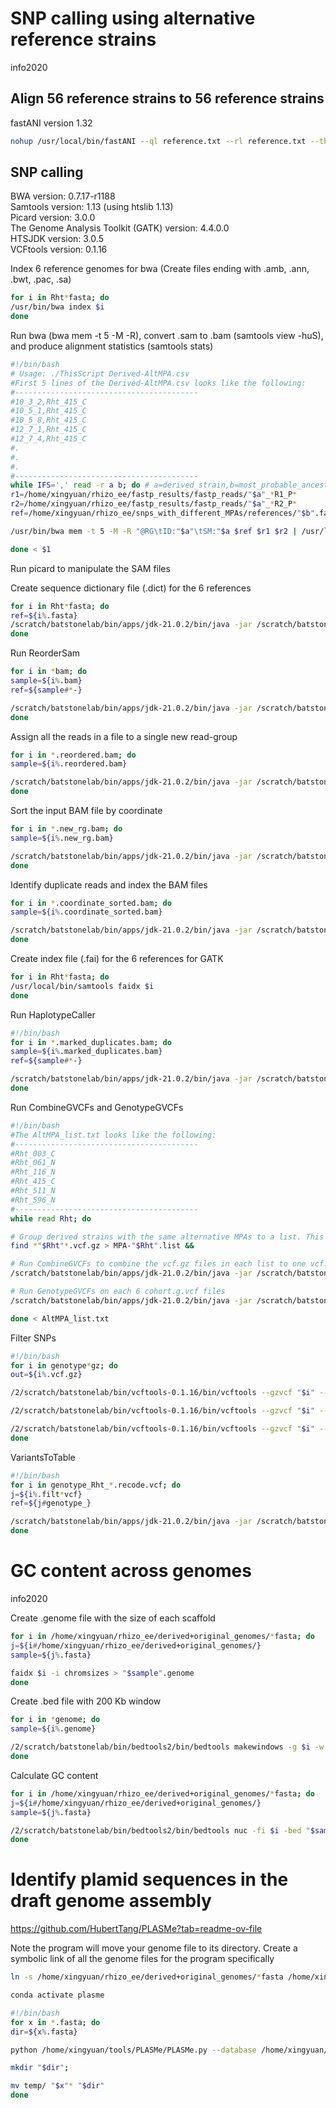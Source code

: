 # SNP calling using alternative reference strains

info2020

## Align 56 reference strains to 56 reference strains

fastANI version 1.32
```bash
nohup /usr/local/bin/fastANI --ql reference.txt --rl reference.txt --threads 5 --matrix -o ref_to_ref.txt &
```

## SNP calling
BWA version: 0.7.17-r1188 <br>
Samtools version: 1.13 (using htslib 1.13) <br>
Picard version: 3.0.0 <br>
The Genome Analysis Toolkit (GATK) version: 4.4.0.0 <br>
HTSJDK version: 3.0.5 <br>
VCFtools version: 0.1.16
 
Index 6 reference genomes for bwa (Create files ending with .amb, .ann, .bwt, .pac, .sa)
```bash
for i in Rht*fasta; do
/usr/bin/bwa index $i
done
```

Run bwa (bwa mem -t 5 -M -R), convert .sam to .bam (samtools view -huS), and produce alignment statistics (samtools stats)
```bash
#!/bin/bash
# Usage: ./ThisScript Derived-AltMPA.csv
#First 5 lines of the Derived-AltMPA.csv looks like the following:
#-----------------------------------------
#10_3_2,Rht_415_C
#10_5_1,Rht_415_C
#10_5_8,Rht_415_C
#12_7_1,Rht_415_C
#12_7_4,Rht_415_C
#.
#.
#.
#-----------------------------------------
while IFS=',' read -r a b; do # a=derived_strain,b=most_probable_ancestor
r1=/home/xingyuan/rhizo_ee/fastp_results/fastp_reads/"$a"_*R1_P*
r2=/home/xingyuan/rhizo_ee/fastp_results/fastp_reads/"$a"_*R2_P*
ref=/home/xingyuan/rhizo_ee/snps_with_different_MPAs/references/"$b".fasta

/usr/bin/bwa mem -t 5 -M -R "@RG\tID:"$a"\tSM:"$a $ref $r1 $r2 | /usr/local/bin/samtools view -huS -o $a-"$b".bam - 

done < $1
```

Run picard to manipulate the SAM files

Create sequence dictionary file (.dict) for the 6 references
```bash
for i in Rht*fasta; do
ref=${i%.fasta}
/scratch/batstonelab/bin/apps/jdk-21.0.2/bin/java -jar /scratch/batstonelab/bin/picard.jar CreateSequenceDictionary -R "$ref".fasta -O "$ref".dict
done
```

Run ReorderSam
```bash
for i in *bam; do
sample=${i%.bam}
ref=${sample#*-}

/scratch/batstonelab/bin/apps/jdk-21.0.2/bin/java -jar /scratch/batstonelab/bin/picard.jar ReorderSam -R /home/xingyuan/rhizo_ee/snps_with_different_MPAs/references/"$ref".fasta -I "$sample".bam -O "$sample".reordered.bam -SD /home/xingyuan/rhizo_ee/snps_with_different_MPAs/references/"$ref".dict
done
```

Assign all the reads in a file to a single new read-group
```bash
for i in *.reordered.bam; do
sample=${i%.reordered.bam}

/scratch/batstonelab/bin/apps/jdk-21.0.2/bin/java -jar /scratch/batstonelab/bin/picard.jar AddOrReplaceReadGroups -I "$sample".reordered.bam -O "$sample".new_rg.bam -ID "$sample" -LB rhizo_ee -PL Illumina -PU 1 -SM "$sample" 
done
```

Sort the input BAM file by coordinate
```bash
for i in *.new_rg.bam; do
sample=${i%.new_rg.bam}

/scratch/batstonelab/bin/apps/jdk-21.0.2/bin/java -jar /scratch/batstonelab/bin/picard.jar SortSam -I "$sample".new_rg.bam -O "$sample".coordinate_sorted.bam -SO coordinate
done
```

Identify duplicate reads and index the BAM files
```bash
for i in *.coordinate_sorted.bam; do
sample=${i%.coordinate_sorted.bam}

/scratch/batstonelab/bin/apps/jdk-21.0.2/bin/java -jar /scratch/batstonelab/bin/picard.jar MarkDuplicates -I "$sample".coordinate_sorted.bam -O "$sample".marked_duplicates.bam -M "$sample".marked_dup_metrics.txt && /scratch/batstonelab/bin/apps/jdk-21.0.2/bin/java -jar /scratch/batstonelab/bin/picard.jar BuildBamIndex -I "$sample".marked_duplicates.bam
done
```

Create index file (.fai) for the 6 references for GATK
```bash
for i in Rht*fasta; do
/usr/local/bin/samtools faidx $i
done
```

Run HaplotypeCaller
```bash
#!/bin/bash
for i in *.marked_duplicates.bam; do
sample=${i%.marked_duplicates.bam}
ref=${sample#*-}

/scratch/batstonelab/bin/apps/jdk-21.0.2/bin/java -jar /scratch/batstonelab/bin/gatk-4.4.0.0/gatk-package-4.4.0.0-local.jar HaplotypeCaller -R /home/xingyuan/rhizo_ee/snps_with_different_MPAs/references/"$ref".fasta -I "$i" --dont-use-soft-clipped-bases TRUE -ploidy 1 -O "$sample".g.vcf.gz -ERC GVCF
done
```

Run CombineGVCFs and GenotypeGVCFs
```bash
#!/bin/bash
#The AltMPA_list.txt looks like the following:
#-----------------------------------------
#Rht_003_C
#Rht_061_N
#Rht_116_N
#Rht_415_C
#Rht_511_N
#Rht_596_N
#-----------------------------------------
while read Rht; do

# Group derived strains with the same alternative MPAs to a list. This should create 6 lists.
find *"$Rht"*.vcf.gz > MPA-"$Rht".list &&

# Run CombineGVCFs to combine the vcf.gz files in each list to one vcf.gz file. This should create 6 cohort.g.vcf.gz files.
/scratch/batstonelab/bin/apps/jdk-21.0.2/bin/java -jar /scratch/batstonelab/bin/gatk-4.4.0.0/gatk-package-4.4.0.0-local.jar CombineGVCFs -R /home/xingyuan/rhizo_ee/snps_with_different_MPAs/references/"$Rht".fasta --variant MPA-"$Rht".list -O "$Rht".cohort.g.vcf.gz &&

# Run GenotypeGVCFs on each 6 cohort.g.vcf files
/scratch/batstonelab/bin/apps/jdk-21.0.2/bin/java -jar /scratch/batstonelab/bin/gatk-4.4.0.0/gatk-package-4.4.0.0-local.jar GenotypeGVCFs -R /home/xingyuan/rhizo_ee/snps_with_different_MPAs/references/"$Rht".fasta -V "$Rht".cohort.g.vcf.gz -ploidy 1 -O genotype_"$Rht".vcf.gz -stand-call-conf 30

done < AltMPA_list.txt
```

Filter SNPs
```bash
#!/bin/bash
for i in genotype*gz; do
out=${i%.vcf.gz}

/2/scratch/batstonelab/bin/vcftools-0.1.16/bin/vcftools --gzvcf "$i" --min-meanDP 20 --max-meanDP 150 --minQ 30 --max-missing 0.9 --min-alleles 2 --max-alleles 2 --recode --recode-INFO-all --out "$out".filt1

/2/scratch/batstonelab/bin/vcftools-0.1.16/bin/vcftools --gzvcf "$i" --min-meanDP 20 --max-meanDP 200 --minQ 30 --max-missing 0.9 --min-alleles 2 --max-alleles 2 --recode --recode-INFO-all --out "$out".filt2

/2/scratch/batstonelab/bin/vcftools-0.1.16/bin/vcftools --gzvcf "$i" --min-meanDP 20 --max-meanDP 250 --minQ 30 --max-missing 0.9 --min-alleles 2 --max-alleles 2 --recode --recode-INFO-all --out "$out".filt3
done
```

VariantsToTable
```bash
#!/bin/bash
for i in genotype_Rht_*.recode.vcf; do
j=${i%.filt*vcf}
ref=${j#genotype_}

/scratch/batstonelab/bin/apps/jdk-21.0.2/bin/java -jar /scratch/batstonelab/bin/gatk-4.4.0.0/gatk-package-4.4.0.0-local.jar VariantsToTable -V "$i" -R /home/xingyuan/rhizo_ee/snps_with_different_MPAs/references/"$ref".fasta -F CHROM -F POS -F REF -F ALT -F QUAL -F AF -F ANN -F DP -GF GT -O "$i".table
done
```











# GC content across genomes 

info2020

Create .genome file with the size of each scaffold
```bash
for i in /home/xingyuan/rhizo_ee/derived+original_genomes/*fasta; do
j=${i#/home/xingyuan/rhizo_ee/derived+original_genomes/}
sample=${j%.fasta}

faidx $i -i chromsizes > "$sample".genome
done
```

Create .bed file with 200 Kb window
```bash
for i in *genome; do
sample=${i%.genome}

/2/scratch/batstonelab/bin/bedtools2/bin/bedtools makewindows -g $i -w 200000 > "$sample".bed
done
```

Calculate GC content
```bash
for i in /home/xingyuan/rhizo_ee/derived+original_genomes/*fasta; do
j=${i#/home/xingyuan/rhizo_ee/derived+original_genomes/}
sample=${j%.fasta}

/2/scratch/batstonelab/bin/bedtools2/bin/bedtools nuc -fi $i -bed "$sample".bed > "$sample"_gc.bed
done
```

# Identify plamid sequences in the draft genome assembly
https://github.com/HubertTang/PLASMe?tab=readme-ov-file

Note the program will move your genome file to its directory. Create a symbolic link of all the genome files for the program specifically

```bash
ln -s /home/xingyuan/rhizo_ee/derived+original_genomes/*fasta /home/xingyuan/rhizo_ee/testing/plasmid_identification
```

```bash
conda activate plasme
```

```bash
#!/bin/bash
for x in *.fasta; do
dir=${x%.fasta}

python /home/xingyuan/tools/PLASMe/PLASMe.py --database /home/xingyuan/tools/PLASMe/DB --coverage 0.9 --identity 0.9 --probability 0.5 --thread 5 "$x" "$x".plasme.fna;

mkdir "$dir";

mv temp/ "$x"* "$dir"
done
```






